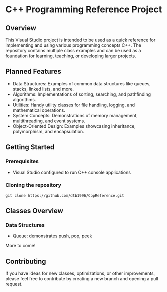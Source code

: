 # C++ Programming Reference Project

## Overview
This Visual Studio project is intended to be used as a quick reference for implementing and using various programming concepts C++. The repository contains multiple class examples and can be used as a foundation for learning, teaching, or developing larger projects.

## Planned Features
* Data Structures: Examples of common data structures like queues, stacks, linked lists, and more.
* Algorithms: Implementations of sorting, searching, and pathfinding algorithms.
* Utilities: Handy utility classes for file handling, logging, and mathematical operations.
* System Concepts: Demonstrations of memory management, multithreading, and event systems.
* Object-Oriented Design: Examples showcasing inheritance, polymorphism, and encapsulation.

## Getting Started
### Prerequisites
* Visual Studio configured to run C++ console applications

### Cloning the repository
```
git clone https://github.com/dtb1996/CppReference.git
```

## Classes Overview
### Data Structures
* Queue: demonstrates push, pop, peek

More to come!

## Contributing
If you have ideas for new classes, optimizations, or other improvements, please feel free to contribute by creating a new branch and opening a pull request.
